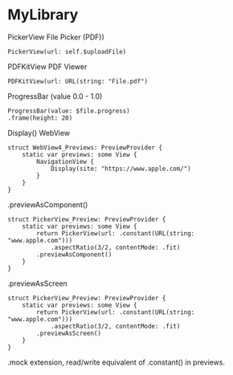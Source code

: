 # MyLibrary

PickerView File Picker (PDF))
````
PickerView(url: self.$uploadFile)
````
PDFKitView PDF Viewer
````
PDFKitView(url: URL(string: "File.pdf")
````
ProgressBar (value 0.0 - 1.0)
````
ProgressBar(value: $file.progress)
.frame(height: 20)
````
Display() WebView
````
struct WebView4_Previews: PreviewProvider {
    static var previews: some View {
        NavigationView {
            Display(site: "https://www.apple.com/")
        }
    }
}
````

.previewAsComponent()
````
struct PickerView_Preview: PreviewProvider {
    static var previews: some View {
        return PickerView(url: .constant(URL(string: "www.apple.com")))
            .aspectRatio(3/2, contentMode: .fit)
        .previewAsComponent()
    }
}
````
.previewAsScreen
````
struct PickerView_Preview: PreviewProvider {
    static var previews: some View {
        return PickerView(url: .constant(URL(string: "www.apple.com")))
            .aspectRatio(3/2, contentMode: .fit)
        .previewAsScreen()
    }
}
````
.mock extension, read/write equivalent of .constant() in previews.

